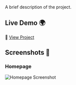 A brief description of the project.

## Live Demo 🌍
🔗 [View Project](https://ganeshsakhapuram.github.io/portfolio/)

## Screenshots 📸
### Homepage
![Homepage Screenshot](https://raw.githubusercontent.com/yourusername/repository-name/main/assets/homepage.png)

